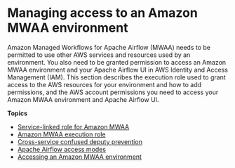 # Managing access to an Amazon MWAA environment<a name="manage-access"></a>

Amazon Managed Workflows for Apache Airflow \(MWAA\) needs to be permitted to use other AWS services and resources used by an environment\. You also need to be granted permission to access an Amazon MWAA environment and your Apache Airflow UI in AWS Identity and Access Management \(IAM\)\. This section describes the execution role used to grant access to the AWS resources for your environment and how to add permissions, and the AWS account permissions you need to access your Amazon MWAA environment and Apache Airflow UI\. 

**Topics**
+ [Service\-linked role for Amazon MWAA](mwaa-slr.md)
+ [Amazon MWAA execution role](mwaa-create-role.md)
+ [Cross\-service confused deputy prevention](cross-service-confused-deputy-prevention.md)
+ [Apache Airflow access modes](configuring-networking.md)
+ [Accessing an Amazon MWAA environment](access-policies.md)